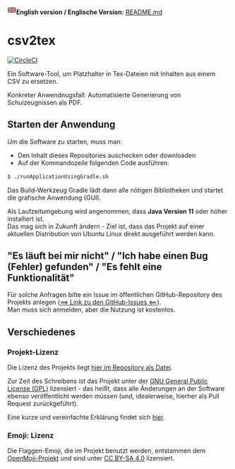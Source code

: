 **<img src="https://raw.githubusercontent.com/SergelsOrg/csv2tex/main/src/main/resources/org/example/csv2tex/ui/openmoji_flag-united-kingdom_1f1ec-1f1e7.png" alt="Flag DE" width="20"/>English version / Englische Version:** [README.md](README.md)

# csv2tex

[![CircleCI](https://circleci.com/gh/SergelsOrg/csv2tex/tree/main.svg?style=shield)](https://circleci.com/gh/SergelsOrg/csv2tex/tree/main)


Ein Software-Tool, um Platzhalter in Tex-Dateien mit Inhalten aus einem CSV zu ersetzen. 

Konkreter Anwendnugsfall: Automatisierte Generierung von Schulzeugnissen als PDF.

## Starten der Anwendung

Um die Software zu starten, muss man:

* Den Inhalt dieses Repositories auschecken oder downloaden 
* Auf der Kommandozeile folgenden Code ausführen: 

```bash
$ ./runApplicationUsingGradle.sh 
```

Das Build-Werkzeug Gradle lädt dann alle nötigen Bibliotheken und startet die grafische Anwendung (GUI).

Als Laufzeitumgebung wird angenommen, dass **Java Version 11** oder höher installiert ist.  
Das mag sich in Zukunft ändern - Ziel ist, dass das Projekt auf einer aktuellen Distribution von Ubuntu Linux direkt 
ausgeführt werden kann.


## "Es läuft bei mir nicht" / "Ich habe einen Bug (Fehler) gefunden" / "Es fehlt eine Funktionalität"

Für solche Anfragen bitte ein Issue im öffentlichen GitHub-Repository des Projekts anlegen
([==> Link zu den GitHub-Issues <==](https://github.com/SergelsOrg/csv2tex/issues)).  
Man muss sich anmelden, aber die Nutzung ist kostenlos.


## Verschiedenes


### Projekt-Lizenz

Die Lizenz des Projekts liegt [hier im Repository als Datei](LICENSE).

Zur Zeit des Schreibens ist das Projekt unter der [GNU General Public License (GPL)](https://www.gnu.org/licenses/gpl-3.0.en.html) 
lizensiert - das heißt, dass alle Änderungen an der Software ebenso veröffentlicht werden müssen
(und, idealerweise, hierher als Pull Request zurückgeführt).

Eine kurze und vereinfachte Erklärung findet sich [hier](https://tldrlegal.com/license/gnu-general-public-license-v3-(gpl-3)).

### Emoji: Lizenz

Die Flaggen-Emoji, die im Projekt benutzt werden, entstammen dem [OpenMoji-Projekt](https://openmoji.org/about/) 
und sind unter [CC BY-SA 4.0](https://creativecommons.org/licenses/by-sa/4.0/) lizensiert.